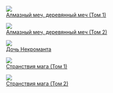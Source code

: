 ![](/books/romance_fantasy/Ник%20Перумов/Алмазный%20меч,%20деревянный%20меч%20(Том%201).jpg)  
[Алмазный меч, деревянный меч (Том 1)](/books/romance_fantasy/Ник%20Перумов/Алмазный%20меч,%20деревянный%20меч%20(Том%201))

![](/books/romance_fantasy/Ник%20Перумов/Алмазный%20меч,%20деревянный%20меч%20(Том%202).jpg)  
[Алмазный меч, деревянный меч (Том 2)](/books/romance_fantasy/Ник%20Перумов/Алмазный%20меч,%20деревянный%20меч%20(Том%202))

![](/books/romance_fantasy/Ник%20Перумов/Дочь%20Некроманта.jpg)  
[Дочь Некроманта](/books/romance_fantasy/Ник%20Перумов/Дочь%20Некроманта)

![](/books/romance_fantasy/Ник%20Перумов/Странствия%20мага%20(Том%201).jpg)  
[Странствия мага (Том 1)](/books/romance_fantasy/Ник%20Перумов/Странствия%20мага%20(Том%201))

![](/books/romance_fantasy/Ник%20Перумов/Странствия%20мага%20(Том%202).jpg)  
[Странствия мага (Том 2)](/books/romance_fantasy/Ник%20Перумов/Странствия%20мага%20(Том%202))
